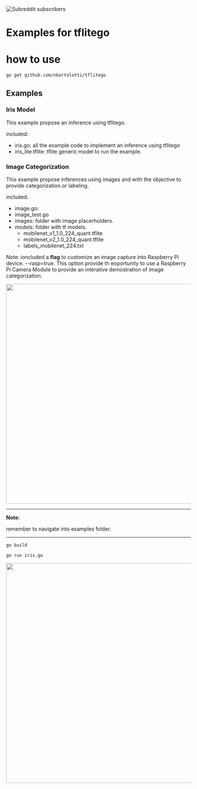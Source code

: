![Subreddit subscribers](https://img.shields.io/reddit/subreddit-subscribers/tflitego?style=social)

# Examples for tflitego


# how to use

```shell script
go get github.com/nbortolotti/tflitego
```

## Examples

### Iris Model
This example propose an inference using tflitego.

included: 
* iris.go: all the example code to implement an inference using tflitego
* iris_lite.tflite: tflite generic model to run the example. 

### Image Categorization
This example propose inferences using images and with the objective to provide categorization or labeling.

included: 
* image.go:
* image_test.go
* images: folder with image placerholders.
* models: folder with tf models.
  * mobilenet_v1_1.0_224_quant.tflite
  * mobilenet_v2_1.0_224_quant.tflite
  * labels_mobilenet_224.txt

Note: ioncluded a **flag** to customize an image capture into Raspberry Pi device. --rasp=true. This option provide th eoportunity to use a Raspberry Pi Camera Module to provide an interative demostration of image categorization. 

<img src="https://storage.googleapis.com/tflitego/raspcap.gif?raw=true" width="600px">

---
**Note:**

remember to navigate into examples folder.

---


```shell script
go build
```

```shell script
go run iris.go
```

<img src="https://storage.googleapis.com/tflitego/iris3.gif?raw=true" width="600px">
